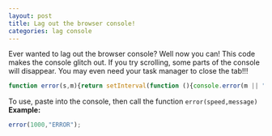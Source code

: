 ```yaml
---
layout: post
title: Lag out the browser console!
categories: lag console
---
```

Ever wanted to lag out the browser console? Well now you can! This code makes the console glitch out. If you try scrolling, some parts of the console will disappear. You may even need your task manager to close the tab!!!
```js
function error(s,m){return setInterval(function (){console.error(m || "ERROR");console.warn(error())},s || 1000)}
```
To use, paste into the console, then call the function `error(speed,message)`
**Example:**
```js
error(1000,"ERROR");
```
